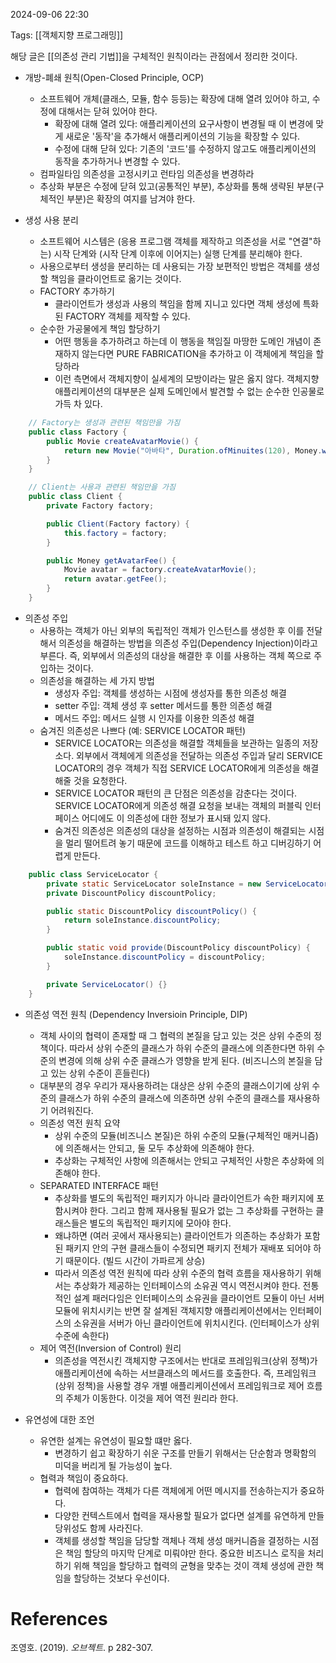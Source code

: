 
2024-09-06 22:30

Tags: [[객체지향 프로그래밍]]


해당 글은 [[의존성 관리 기법]]을 구체적인 원칙이라는 관점에서 정리한 것이다.

- 개방-폐쇄 원칙(Open-Closed Principle, OCP)
	- 소프트웨어 개체(클래스, 모듈, 함수 등등)는 확장에 대해 열려 있어야 하고, 수정에 대해서는 닫혀 있어야 한다.
		- 확장에 대해 열려 있다: 애플리케이션의 요구사항이 변경될 때 이 변경에 맞게 새로운 '동작'을 추가해서 애플리케이션의 기능을 확장할 수 있다.
		- 수정에 대해 닫혀 있다: 기존의 '코드'를 수정하지 않고도 애플리케이션의 동작을 추가하거나 변경할 수 있다.
	- 컴파일타임 의존성을 고정시키고 런타임 의존성을 변경하라
	- 추상화 부분은 수정에 닫혀 있고(공통적인 부분), 추상화를 통해 생략된 부분(구체적인 부분)은 확장의 여지를 남겨야 한다.

- 생성 사용 분리
	- 소프트웨어 시스템은 (응용 프로그램 객체를 제작하고 의존성을 서로 "연결"하는) 시작 단계와 (시작 단계 이후에 이어지는) 실행 단계를 분리해야 한다.
	- 사용으로부터 생성을 분리하는 데 사용되는 가장 보편적인 방법은 객체를 생성할 책임을 클라이언트로 옮기는 것이다.
	- FACTORY 추가하기
		- 클라이언트가 생성과 사용의 책임을 함께 지니고 있다면 객체 생성에 특화된 FACTORY 객체를 제작할 수 있다.
	- 순수한 가공물에게 책임 할당하기
		- 어떤 행동을 추가하려고 하는데 이 행동을 책임질 마땅한 도메인 개념이 존재하지 않는다면 PURE FABRICATION을 추가하고 이 객체에게 책임을 할당하라
		- 이런 측면에서 객체지향이 실세계의 모방이라는 말은 옳지 않다. 객체지향 애플리케이션의 대부분은 실제 도메인에서 발견할 수 없는 순수한 인공물로 가득 차 있다.
```java
	// Factory는 생성과 관련된 책임만을 가짐
	public class Factory {
		public Movie createAvatarMovie() {
			return new Movie("아바타", Duration.ofMinuites(120), Money.wons(10000), new AmountDiscountPolicy(...))
		}
	}

	// Client는 사용과 관련된 책임만을 가짐
	public class Client {
		private Factory factory;

		public Client(Factory factory) {
			this.factory = factory;
		}

		public Money getAvatarFee() {
			Movie avatar = factory.createAvatarMovie();
			return avatar.getFee();
		}
	}
```

- 의존성 주입
	- 사용하는 객체가 아닌 외부의 독립적인 객체가 인스턴스를 생성한 후 이를 전달해서 의존성을 해결하는 방법을 의존성 주입(Dependency Injection)이라고 부른다. 즉, 외부에서 의존성의 대상을 해결한 후 이를 사용하는 객체 쪽으로 주입하는 것이다.
	- 의존성을 해결하는 세 가지 방법
		- 생성자 주입: 객체를 생성하는 시점에 생성자를 통한 의존성 해결
		- setter 주입: 객체 생성 후 setter 메서드를 통한 의존성 해결
		- 메서드 주입: 메서드 실행 시 인자를 이용한 의존성 해결
	- 숨겨진 의존성은 나쁘다 (예: SERVICE LOCATOR 패턴)
		- SERVICE LOCATOR는 의존성을 해결할 객체들을 보관하는 일종의 저장소다. 외부에서 객체에게 의존성을 전달하는 의존성 주입과 달리 SERVICE LOCATOR의 경우 객체가 직접 SERVICE LOCATOR에게 의존성을 해결해줄 것을 요청한다.
		- SERVICE LOCATOR 패턴의 큰 단점은 의존성을 감춘다는 것이다. SERVICE LOCATOR에게 의존성 해결 요청을 보내는 객체의 퍼블릭 인터페이스 어디에도 이 의존성에 대한 정보가 표시돼 있지 않다.
		- 숨겨진 의존성은 의존성의 대상을 설정하는 시점과 의존성이 해결되는 시점을 멀리 떨어트려 놓기 때문에 코드를 이해하고 테스트 하고 디버깅하기 어렵게 만든다.
```java
	public class ServiceLocator {
		private static ServiceLocator soleInstance = new ServiceLocator()
		private DiscountPolicy discountPolicy;

		public static DiscountPolicy discountPolicy() {
			return soleInstance.discountPolicy;
		}

		public static void provide(DiscountPolicy discountPolicy) {
			soleInstance.discountPolicy = discountPolicy;
		}

		private ServiceLocator() {}
	}
```

- 의존성 역전 원칙 (Dependency Inversioin Principle, DIP)
	- 객체 사이의 협력이 존재할 때 그 협력의 본질을 담고 있는 것은 상위 수준의 정책이다. 따라서 상위 수준의 클래스가 하위 수준의 클래스에 의존한다면 하위 수준의 변경에 의해 상위 수준 클래스가 영향을 받게 된다. (비즈니스의 본질을 담고 있는 상위 수준이 흔들린다)
	- 대부분의 경우 우리가 재사용하려는 대상은 상위 수준의 클래스이기에 상위 수준의 클래스가 하위 수준의 클래스에 의존하면 상위 수준의 클래스를 재사용하기 어려워진다.
	- 의존성 역전 원칙 요약
		- 상위 수준의 모듈(비즈니스 본질)은 하위 수준의 모듈(구체적인 매커니즘)에 의존해서는 안되고, 둘 모두 추상화에 의존해야 한다.
		- 추상화는 구체적인 사항에 의존해서는 안되고 구체적인 사항은 추상화에 의존해야 한다.
	- SEPARATED INTERFACE 패턴
		- 추상화를 별도의 독립적인 패키지가 아니라 클라이언트가 속한 패키지에 포함시켜야 한다. 그리고 함께 재사용될 필요가 없는 그 추상화를 구현하는 클래스들은 별도의 독립적인 패키지에 모아야 한다.
		- 왜냐하면 (여러 곳에서 재사용되는) 클라이언트가 의존하는 추상화가 포함된 패키지 안의 구현 클래스들이 수정되면 패키지 전체가 재배포 되어야 하기 때문이다. (빌드 시간이 가파르게 상승) 
		- 따라서 의존성 역전 원칙에 따라 상위 수준의 협력 흐름을 재사용하기 위해서는 추상화가 제공하는 인터페이스의 소유권 역시 역전시켜야 한다. 전통적인 설계 패러다임은 인터페이스의 소유권을 클라이언트 모듈이 아닌 서버 모듈에 위치시키는 반면 잘 설계된 객체지향 애플리케이션에서는 인터페이스의 소유권을 서버가 아닌 클라이언트에 위치시킨다. (인터페이스가 상위 수준에 속한다)
	- 제어 역전(Inversion of Control) 원리
		- 의존성을 역전시킨 객체지향 구조에서는 반대로 프레임워크(상위 정책)가 애플리케이션에 속하는 서브클래스의 메서드를 호출한다. 즉, 프레임워크(상위 정책)을 사용할 경우 개별 애플리케이션에서 프레임워크로 제어 흐름의 주체가 이동한다. 이것을 제어 역전 원리라 한다.

- 유연성에 대한 조언
	- 유연한 설계는 유연성이 필요할 떄만 옳다.
		- 변경하기 쉽고 확장하기 쉬운 구조를 만들기 위해서는 단순함과 명확함의 미덕을 버리게 될 가능성이 높다.
	- 협력과 책임이 중요하다.
		- 협력에 참여하는 객체가 다른 객체에게 어떤 메시지를 전송하는지가 중요하다.
		- 다양한 컨텍스트에서 협력을 재사용할 필요가 없다면 설계를 유연하게 만들 당위성도 함께 사라진다.
		- 객체를 생성할 책임을 담당할 객체나 객체 생성 매커니즘을 결정하는 시점은 책임 할당의 마지막 단계로 미뤄야만 한다. 중요한 비즈니스 로직을 처리하기 위해 책임을 할당하고 협력의 균형을 맞추는 것이 객체 생성에 관한 책임을 할당하는 것보다 우선이다. 


# References

조영호. (2019). *오브젝트*. p 282-307.